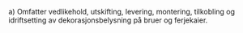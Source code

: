 a) Omfatter vedlikehold, utskifting, levering, montering, tilkobling og idriftsetting av dekorasjonsbelysning på bruer og ferjekaier.


